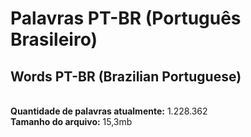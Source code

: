 ﻿# Palavras PT-BR (Português Brasileiro)
## Words PT-BR (Brazilian Portuguese)

<br>**Quantidade de palavras atualmente:** 1.228.362 <br>
**Tamanho do arquivo:** 15,3mb
